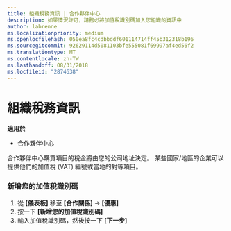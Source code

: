 ```yaml
---
title: 組織稅務資訊 | 合作夥伴中心
description: 如果情況許可，請務必將加值稅識別碼加入您組織的資訊中
author: labrenne
ms.localizationpriority: medium
ms.openlocfilehash: 050ea8fc4cdbbddf601114714ff45b312318b196
ms.sourcegitcommit: 92629114d5081103bfe555081f69997af4ed56f2
ms.translationtype: MT
ms.contentlocale: zh-TW
ms.lasthandoff: 08/31/2018
ms.locfileid: "2874638"
---
```

# <a name="organization-tax-information"></a>組織稅務資訊

**適用於**

-  合作夥伴中心

合作夥伴中心購買項目的稅金將由您的公司地址決定。 某些國家/地區的企業可以提供他們的加值稅 (VAT) 編號或當地的對等項目。

### <a name="add-your-vat-id"></a>新增您的加值稅識別碼

1.  從 **\[儀表板\]** 移至 **\[合作關係\]** -> **\[優惠\]**
2.  按一下 **\[新增您的加值稅識別碼\]**
3.  輸入加值稅識別碼，然後按一下 **\[下一步\]**





 



